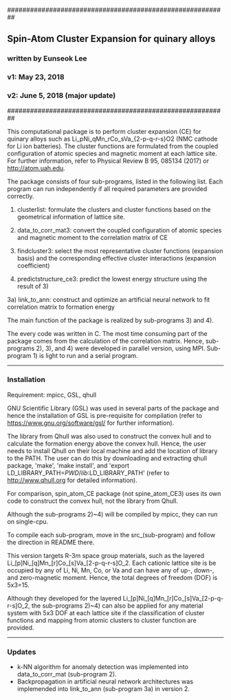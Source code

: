 ##########################################################
## Spin-Atom Cluster Expansion for quinary alloys
### written by Eunseok Lee
### v1: May 23, 2018
### v2: June 5, 2018 (major update)
##########################################################

This computational package is to perform cluster expansion (CE) for quinary alloys such as Li_pNi_qMn_rCo_sVa_{2-p-q-r-s}O2 (NMC cathode for Li ion batteries). The cluster functions are formulated from the coupled configuration of atomic species and magnetic moment at each lattice site. For further information, refer to Physical Review B 95, 085134 (2017) or http://atom.uah.edu.

The package consists of four sub-programs, listed in the following list. Each program can run independently if all required parameters are provided correctly.

1) clusterlist: formulate the clusters and cluster functions based on the geometrical information of lattice site.

2) data_to_corr_mat3: convert the coupled configuration of atomic species and magnetic moment to the correlation matrix of CE

3) findcluster3: select the most representative cluster functions (expansion basis) and the corresponding effective cluster interactions (expansion coefficient)

4) predictstructure_ce3: predict the lowest energy structure using the result of 3)

3a) link_to_ann: construct and optimize an artificial neural network to fit correlation matrix to formation energy

The main function of the package is realized by sub-programs 3) and 4).

The every code was written in C. The most time consuming part of the package comes from the calculation of the correlation matrix. Hence, sub-programs 2), 3), and 4) were developed in parallel version, using MPI. Sub-program 1) is light to run and a serial program. 

* * *
### Installation 
Requirement: mpicc, GSL, qhull

GNU Scientific Library (GSL) was used in several parts of the package and hence the installation of GSL is pre-requisite for compilation (refer to https://www.gnu.org/software/gsl/ for further information).

The library from Qhull was also used to construct the convex hull and to calculate the formation energy above the convex hull. Hence, the user needs to install Qhull on their local machine and add the location of library to the PATH. The user can do this by downloading and extracting qhull package, 'make', 'make install', and 'export LD_LIBRARY_PATH=$PWD/lib:$LD_LIBRARY_PATH' (refer to http://www.qhull.org for detailed information). 

For comparison, spin_atom_CE package (not spine_atom_CE3) uses its own code to construct the convex hull, not the library from Qhull.

Although the sub-programs 2)~4) will be compiled by mpicc, they can run on single-cpu.

To compile each sub-program, move in the src_(sub-program) and follow the direction in README there.

This version targets R-3m space group materials, such as the layered Li_[p]Ni_[q]Mn_[r]Co_[s]Va_[2-p-q-r-s]O_2. Each cationic lattice site is be occupied by any of Li, Ni, Mn, Co, or Va and can have any of up-, down-, and zero-magnetic moment. Hence, the total degrees of freedom (DOF) is 5x3=15.

Although they developed for the layered Li_[p]Ni_[q]Mn_[r]Co_[s]Va_[2-p-q-r-s]O_2, the sub-programs 2)~4) can also be applied for any material system with 5x3 DOF at each lattice site if the classification of cluster functions and mapping from atomic clusters to cluster function are provided.


* * *
### Updates
- k-NN algorithm for anomaly detection was implemented into data_to_corr_mat (sub-program 2).
- Backpropagation in artificial neural network architectures was implemended into link_to_ann (sub-program 3a) in version 2.
